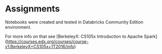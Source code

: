 
Assignments
===========

Notebooks were created and tested in Databricks Community Edition environment.

For more info on that see [BerkeleyX: CS105x Introduction to Apache Spark] (https://courses.edx.org/courses/course-v1:BerkeleyX+CS105x+1T2016/info)
